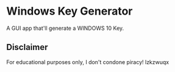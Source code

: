 # Windows Key Generator
A GUI app that'll generate a WINDOWS 10 Key.

## Disclaimer
For educational purposes only, I don't condone piracy!
lzkzwuqx